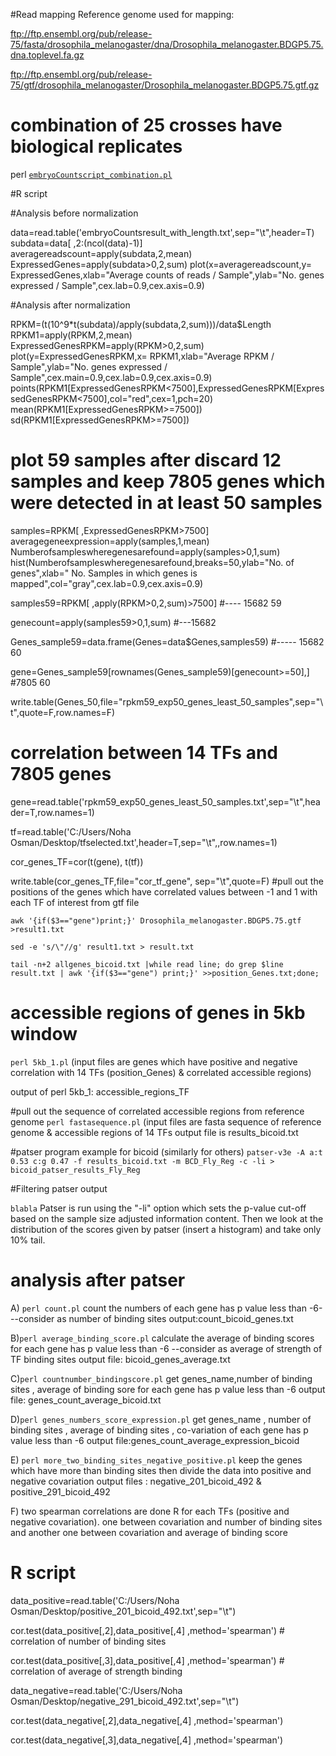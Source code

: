 #Read mapping
Reference genome used for mapping:

ftp://ftp.ensembl.org/pub/release-75/fasta/drosophila_melanogaster/dna/Drosophila_melanogaster.BDGP5.75.dna.toplevel.fa.gz

ftp://ftp.ensembl.org/pub/release-75/gtf/drosophila_melanogaster/Drosophila_melanogaster.BDGP5.75.gtf.gz

# combination of 25 crosses have biological replicates 


perl [`embryoCountscript_combination.pl`](https://github.com/thkitapci/Inference_of_TF_regulatory_networks/blob/master/embryoCountscript_combination.pl)

#R script
						   
#Analysis before normalization

data=read.table('embryoCountsresult_with_length.txt',sep="\t",header=T)
subdata=data[ ,2:(ncol(data)-1)]
averagereadscount=apply(subdata,2,mean)
ExpressedGenes=apply(subdata>0,2,sum)
plot(x=averagereadscount,y= ExpressedGenes,xlab="Average counts of reads / Sample",ylab="No. genes expressed / Sample",cex.lab=0.9,cex.axis=0.9)

#Analysis after normalization

RPKM=(t(10^9*t(subdata)/apply(subdata,2,sum)))/data$Length
RPKM1=apply(RPKM,2,mean)
ExpressedGenesRPKM=apply(RPKM>0,2,sum)
plot(y=ExpressedGenesRPKM,x= RPKM1,xlab="Average RPKM / Sample",ylab="No. genes expressed / Sample",cex.main=0.9,cex.lab=0.9,cex.axis=0.9)
points(RPKM1[ExpressedGenesRPKM<7500],ExpressedGenesRPKM[ExpressedGenesRPKM<7500],col="red",cex=1,pch=20)
mean(RPKM1[ExpressedGenesRPKM>=7500])
sd(RPKM1[ExpressedGenesRPKM>=7500])

# plot 59 samples after discard 12 samples and keep 7805 genes which were detected in at least 50 samples

samples=RPKM[ ,ExpressedGenesRPKM>7500]
averagegeneexpression=apply(samples,1,mean)
Numberofsampleswheregenesarefound=apply(samples>0,1,sum)
hist(Numberofsampleswheregenesarefound,breaks=50,ylab="No. of genes",xlab=" No. Samples in which genes is mapped",col="gray",cex.lab=0.9,cex.axis=0.9)

samples59=RPKM[ ,apply(RPKM>0,2,sum)>7500]   #---- 15682  59 

genecount=apply(samples59>0,1,sum)     #---15682

Genes_sample59=data.frame(Genes=data$Genes,samples59)      #----- 15682   60

gene=Genes_sample59[rownames(Genes_sample59)[genecount>=50],]   #7805   60

write.table(Genes_50,file="rpkm59_exp50_genes_least_50_samples",sep="\t",quote=F,row.names=F)


# correlation between 14 TFs and 7805 genes

gene=read.table('rpkm59_exp50_genes_least_50_samples.txt',sep="\t",header=T,row.names=1)

tf=read.table('C:/Users/Noha Osman/Desktop/tfselected.txt',header=T,sep="\t",,row.names=1)

cor_genes_TF=cor(t(gene), t(tf))

write.table(cor_genes_TF,file="cor_tf_gene", sep="\t",quote=F)
#pull out the positions of the genes which have correlated values between -1 and 1 with each TF of interest from gtf file

`awk '{if($3=="gene")print;}' Drosophila_melanogaster.BDGP5.75.gtf >result1.txt`

`sed -e 's/\"//g' result1.txt > result.txt`

`tail -n+2 allgenes_bicoid.txt |while read line; do grep $line result.txt | awk '{if($3=="gene") print;}' >>position_Genes.txt;done;`

# accessible regions of genes in 5kb window
`perl 5kb_1.pl`  (input files are genes which have positive and negative correlation with 14 TFs (position_Genes) & correlated accessible regions)

output of perl 5kb_1: accessible_regions_TF

#pull out the sequence of correlated accessible regions from reference genome
`perl fastasequence.pl` (input files are fasta sequence of reference genome & accessible regions of 14 TFs output file is results_bicoid.txt


#patser program example for bicoid (similarly for others)
`patser-v3e -A a:t 0.53 c:g 0.47 -f results_bicoid.txt -m BCD_Fly_Reg -c -li > bicoid_patser_results_Fly_Reg`

#Filtering patser output

`blabla` Patser is run using the "-li" option which sets the p-value cut-off based on the sample size adjusted information content. Then we look at the distribution of the scores given by patser (insert a histogram) and take only 10% tail.


# analysis after patser

A) `perl count.pl` count the numbers of each gene has p value less than -6---consider as number of binding sites output:count_bicoid_genes.txt

B)`perl average_binding_score.pl` calculate the average of  binding scores for each gene has p value less than -6 --consider as average of strength of TF binding sites output file: bicoid_genes_average.txt 

C)`perl countnumber_bindingscore.pl` get genes_name,number of binding sites , average of binding sore for each gene has p value less than -6 output file: genes_count_average_bicoid.txt

D)`perl genes_numbers_score_expression.pl` get genes_name , number of binding sites , average of binding sites , co-variation of each gene has p value less than -6 output file:genes_count_average_expression_bicoid

E) `perl more_two_binding_sites_negative_positive.pl` keep the genes which have more than binding sites then divide the data into positive and negative covariation output files : negative_201_bicoid_492 & positive_291_bicoid_492

F) two spearman correlations are done R for each TFs (positive and negative covariation). one between covariation and number of binding sites and another one between covariation and average of binding score

# R script 
data_positive=read.table('C:/Users/Noha Osman/Desktop/positive_201_bicoid_492.txt',sep="\t")

cor.test(data_positive[,2],data_positive[,4] ,method='spearman')  # correlation of number of binding sites

cor.test(data_positive[,3],data_positive[,4] ,method='spearman')   # correlation of average of strength binding

data_negative=read.table('C:/Users/Noha Osman/Desktop/negative_291_bicoid_492.txt',sep="\t")

cor.test(data_negative[,2],data_negative[,4] ,method='spearman')

cor.test(data_negative[,3],data_negative[,4] ,method='spearman')





